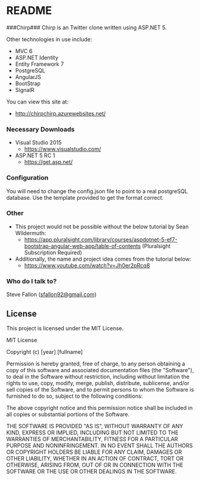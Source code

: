 # README #

###Chirp###
Chirp is an Twitter clone written using ASP.NET 5.

Other technologies in use include:

* MVC 6
* ASP.NET Identity
* Entity Framework 7
* PostgreSQL
* AngularJS
* BootStrap
* SignalR

You can view this site at:

* http://chirpchirp.azurewebsites.net/
### Necessary Downloads ###

* Visual Studio 2015
	* https://www.visualstudio.com/
* ASP.NET 5 RC 1
	* https://get.asp.net/

### Configuration ###
You will need to change the config.json file to point to a real postgreSQL database. Use the template provided to get the format correct.
### Other ###
* This project would not be possible without the below tutorial by Sean Wildermuth:
    * https://app.pluralsight.com/library/courses/aspdotnet-5-ef7-bootstrap-angular-web-app/table-of-contents (Pluralsight Subscription Required)
* Additionally, the name and project idea comes from the tutorial below:
    * https://www.youtube.com/watch?v=Jh0er2pRcq8

### Who do I talk to? ###

Steve Fallon (sfallon92@gmail.com)

## License ##

This project is licensed under the MIT License.

MIT License

Copyright (c) [year] [fullname]

Permission is hereby granted, free of charge, to any person obtaining a copy
of this software and associated documentation files (the "Software"), to deal
in the Software without restriction, including without limitation the rights
to use, copy, modify, merge, publish, distribute, sublicense, and/or sell
copies of the Software, and to permit persons to whom the Software is
furnished to do so, subject to the following conditions:

The above copyright notice and this permission notice shall be included in all
copies or substantial portions of the Software.

THE SOFTWARE IS PROVIDED "AS IS", WITHOUT WARRANTY OF ANY KIND, EXPRESS OR
IMPLIED, INCLUDING BUT NOT LIMITED TO THE WARRANTIES OF MERCHANTABILITY,
FITNESS FOR A PARTICULAR PURPOSE AND NONINFRINGEMENT. IN NO EVENT SHALL THE
AUTHORS OR COPYRIGHT HOLDERS BE LIABLE FOR ANY CLAIM, DAMAGES OR OTHER
LIABILITY, WHETHER IN AN ACTION OF CONTRACT, TORT OR OTHERWISE, ARISING FROM,
OUT OF OR IN CONNECTION WITH THE SOFTWARE OR THE USE OR OTHER DEALINGS IN THE
SOFTWARE.